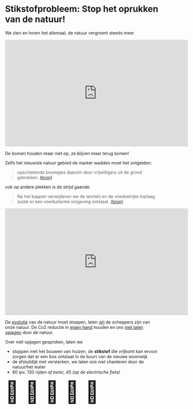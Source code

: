 # Stikstofprobleem: Stop het oprukken van de natuur!

We zien en horen het allemaal,
de natuur vergroent steeds meer.

<iframe width="600" height="350" frameborder="0" allowfullscreen=""
src="https://www.youtube.com/embed/f_BhbWlDnmM?start=33&amp;end=67"></iframe>

De bomen houden maar niet op,
ze blijven maar terug komen!

Zelfs het nieuwste natuur gebied de marker wadden moet het ontgelden:
> opschietende boompjes daarom door vrijwilligers uit de grond getrokken.
[(bron)](https://www.ad.nl/binnenland/al-na-een-jaar-explodeert-natuur-op-kunstmatige-eilanden-marker-wadden-br~a083e835/)

ook op andere plekken is de strijd gaande:
> Na het kappen verwijderen we de wortels en de voedselrijke toplaag zodat er een voedselarme omgeving ontstaat. 
[(bron)](https://schoorlseduinen.staatsbosbeheer.nl/over+het+project/meer+open+duinen/default.aspx)


<iframe width="600" height="350" frameborder="0" allowfullscreen=""
src="https://www.youtube.com/embed/HnIYkfcaM28?start=84&amp;end=89"></iframe>

De
[evolutie](https://nl.wikipedia.org/wiki/Evolutie_(biologie))
van de natuur moet stoppen,
laten
[wij](https://medium.com/@leftraru/the-amazon-on-fire-the-rich-worlds-imperialist-hypocrisy-f9142a4ae88b)
de scheppers zijn van onze natuur.
De Co2 reductie in
[eigen hand](https://www.staatsbosbeheer.nl/over-staatsbosbeheer/nieuws/2019/04/samen-planten-we-bomen)
houden
en ons
[niet laten opjagen](https://www.bbc.com/news/world-us-canada-46351940)
door de natuur.

Over niet opjagen gesproken, laten we

- stoppen met het bouwen van huizen, de **stikstof** die vrijkomt kan ervoor zorgen dat er een bos ontstaat in de buurt van de nieuwe woonwijk
- de afsluitdijk niet versterken, we laten ons niet chanteren door de natuur/het water
- 80 ipv. 130 rijden *of beter, 45 (op de electrische fiets)*

<span style='font-size:500%'>
&#127792;
&#127793;
&#127794;
&#127795;
&#127796;
</span>
